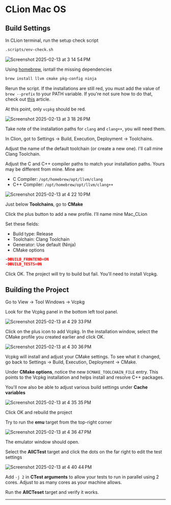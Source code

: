 # CLion Mac OS

## Build Settings

In CLion terminal, run the setup check script
```bash
.scripts/env-check.sh
```

![Screenshot 2025-02-13 at 3 14 54 PM](https://github.com/user-attachments/assets/eae802fa-e6e9-4ad3-85b1-68b9efc8face)

Using [homebrew](https://brew.sh/), isntall the missing dependencies
```bash
brew install llvm cmake pkg-config ninja
```

Rerun the script. If the installations are still red, you must add the value of `brew --prefix` to your PATH variable. If you're not sure how to do that, check out [this](https://www.architectryan.com/2012/10/02/add-to-the-path-on-mac-os-x-mountain-lion/#.Uydjga1dXDg) article. 

At this point, only `vcpkg` should be red.

![Screenshot 2025-02-13 at 3 18 26 PM](https://github.com/user-attachments/assets/ede75d11-502a-47d9-898c-6182f6671394)

Take note of the installation paths for `clang` and `clang++`, you will need them.

In Clion, got to Settings → Build, Execution, Deployment → Toolchains.

Adjust the name of the default toolchain (or create a new one). I'll call mine Clang Toolchain.

Adjust the C and C++ compiler paths to match your installation paths. Yours may be different from mine. Mine are:
- C Compiler: `/opt/homebrew/opt/llvm/clang`
- C++ Compiler: `/opt/homebrew/opt/llvm/clang++`

![Screenshot 2025-02-13 at 4 22 10 PM](https://github.com/user-attachments/assets/5154b8cd-4fc8-45d2-b4cc-38f66ea16139)

Just below **Toolchains**, go to **CMake**

Click the plus button to add a new profile. I’ll name mine Mac_CLion

Set these fields:
- Build type: Release
- Toolchain: Clang Toolchain
- Generator: Use default (Ninja)
- CMake options
```cmake
-DBUILD_FRONTEND=ON
-DBUILD_TESTS=ON
```

Click OK. The project will try to build but fail. You'll need to install Vcpkg.

## Building the Project

Go to View → Tool Windows → Vcpkg

Look for the Vcpkg panel in the bottom left tool panel.

![Screenshot 2025-02-13 at 4 29 33 PM](https://github.com/user-attachments/assets/1cc54972-4bbb-43ea-80a7-1f0704033340)

Click on the plus icon to add Vcpkg. In the installation window, select the CMake profile you created earlier and click OK.

![Screenshot 2025-02-13 at 4 30 36 PM](https://github.com/user-attachments/assets/2d5115f4-fa46-40d7-aa4e-165d07c7d702)

Vcpkg will install and adjust your CMake settings. To see what it changed, go back to Settings → Build, Execution, Deployment → CMake.

Under **CMake options**, notice the new `DCMAKE_TOOLCHAIN_FILE` entry. This points to the Vcpkg installation and helps install and resolve C++ packages.

You'll now also be able to adjust various build settings under **Cache variables**

![Screenshot 2025-02-13 at 4 35 35 PM](https://github.com/user-attachments/assets/ec186dad-c3fb-4fcb-a291-a20725b14904)

Click OK and rebuild the project

Try to run the **emu** target from the top-right corner

![Screenshot 2025-02-13 at 4 36 47 PM](https://github.com/user-attachments/assets/262148ee-3be4-4621-b98a-2fe69b008e0d)

The emulator window should open.

Select the **AllCTest** target and click the dots on the far right to edit the test settings

![Screenshot 2025-02-13 at 4 40 44 PM](https://github.com/user-attachments/assets/9c7fd5b7-455d-4073-89d1-759fed5faa96)

Add `-j 2` in **CTest arguments** to allow your tests to run in parallel using 2 cores. Adjust to as many cores as your machine allows.

Run the **AllCTeset** target and verify it works.

---



